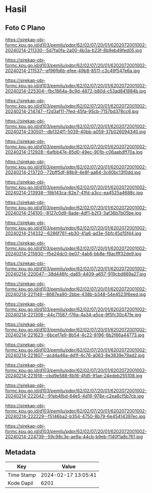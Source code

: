 # Hasil

## Foto C Plano

https://sirekap-obj-formc.kpu.go.id/d103/pemilu/pdpr/62/02/07/20/01/6202072001002-20240214-211330--5d7fa0fa-2a00-4b3a-b23f-8b9eb49fed05.jpg

https://sirekap-obj-formc.kpu.go.id/d103/pemilu/pdpr/62/02/07/20/01/6202072001002-20240214-211537--ef96fb6b-efee-49b8-8511-c3c49f547e6a.jpg

https://sirekap-obj-formc.kpu.go.id/d103/pemilu/pdpr/62/02/07/20/01/6202072001002-20240214-225304--fbc1864a-8c9d-4872-b80d-c53ad841884b.jpg

https://sirekap-obj-formc.kpu.go.id/d103/pemilu/pdpr/62/02/07/20/01/6202072001002-20240214-214747--f2d3af11-7fed-45fa-95cb-7157bd378cc6.jpg

https://sirekap-obj-formc.kpu.go.id/d103/pemilu/pdpr/62/02/07/20/01/6202072001002-20240214-230501--dbf324f1-5039-40bb-a059-37b026094340.jpg

https://sirekap-obj-formc.kpu.go.id/d103/pemilu/pdpr/62/02/07/20/01/6202072001002-20240214-212928--6afbb47e-85d0-49ec-901b-c06aabdff70a.jpg

https://sirekap-obj-formc.kpu.go.id/d103/pemilu/pdpr/62/02/07/20/01/6202072001002-20240214-213720--72bff5df-88b9-4e8f-aa64-3c60bc13f0dd.jpg

https://sirekap-obj-formc.kpu.go.id/d103/pemilu/pdpr/62/02/07/20/01/6202072001002-20240214-213938--19b143ca-82e7-41fd-a3cc-ea4525a4688c.jpg

https://sirekap-obj-formc.kpu.go.id/d103/pemilu/pdpr/62/02/07/20/01/6202072001002-20240214-214100--8127c0d9-8ade-4df1-b2f3-3af36b7b05be.jpg

https://sirekap-obj-formc.kpu.go.id/d103/pemilu/pdpr/62/02/07/20/01/6202072001002-20240214-214332--6286f761-eb30-41a6-ad3e-5bfc45d15f44.jpg

https://sirekap-obj-formc.kpu.go.id/d103/pemilu/pdpr/62/02/07/20/01/6202072001002-20240214-215930--f5e24dc0-be07-4ab6-bb8e-f8acfff32de9.jpg

https://sirekap-obj-formc.kpu.go.id/d103/pemilu/pdpr/62/02/07/20/01/6202072001002-20240214-220047--38d446fc-da65-4409-a657-919cbd869a27.jpg

https://sirekap-obj-formc.kpu.go.id/d103/pemilu/pdpr/62/02/07/20/01/6202072001002-20240214-221149--8687ea90-2bbe-438b-b348-54e4523f6eed.jpg

https://sirekap-obj-formc.kpu.go.id/d103/pemilu/pdpr/62/02/07/20/01/6202072001002-20240214-221308--44c71587-f76a-4a34-a5ce-9f5fc30c47fe.jpg

https://sirekap-obj-formc.kpu.go.id/d103/pemilu/pdpr/62/02/07/20/01/6202072001002-20240214-221623--6bcef7e9-8b54-4c22-8196-6b2f66a44773.jpg

https://sirekap-obj-formc.kpu.go.id/d103/pemilu/pdpr/62/02/07/20/01/6202072001002-20240214-221807--acd4a46a-dd1f-4c76-a063-8e3839e79ad2.jpg

https://sirekap-obj-formc.kpu.go.id/d103/pemilu/pdpr/62/02/07/20/01/6202072001002-20240214-221918--cbd9e588-8b16-4fd5-91ae-24edeb255108.jpg

https://sirekap-obj-formc.kpu.go.id/d103/pemilu/pdpr/62/02/07/20/01/6202072001002-20240214-222042--91eb4fbd-64e5-4d16-978e-c2ea6cf5b7cb.jpg

https://sirekap-obj-formc.kpu.go.id/d103/pemilu/pdpr/62/02/07/20/01/6202072001002-20240214-222229--f5146ba2-b354-4750-8b79-6e45414397ec.jpg

https://sirekap-obj-formc.kpu.go.id/d103/pemilu/pdpr/62/02/07/20/01/6202072001002-20240214-224739--59c98c3e-ae9a-44cb-b9eb-f140f1a8c761.jpg


## Metadata

| Key        | Value               |
| ---------- | ------------------- |
| Time Stamp | 2024-02-17 13:05:41 |
| Kode Dapil | 6201                |



